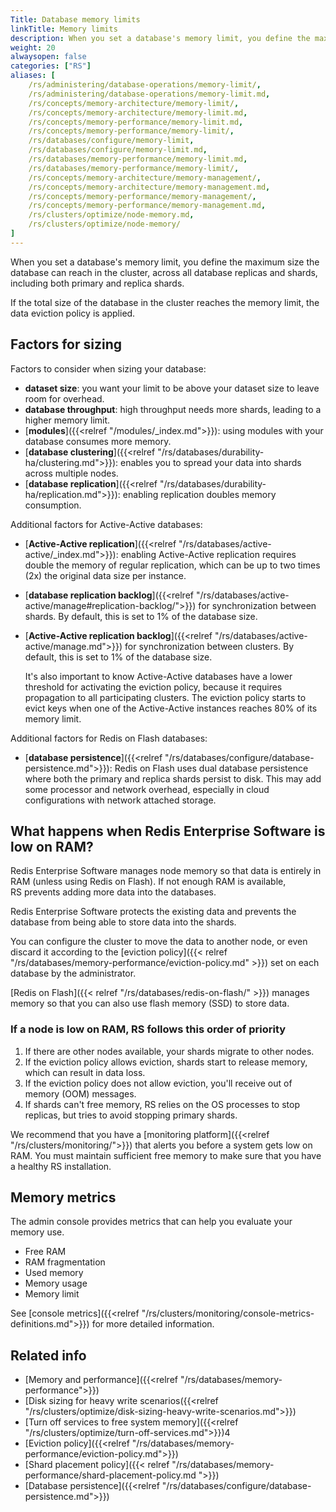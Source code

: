 ```yaml
---
Title: Database memory limits
linkTitle: Memory limits
description: When you set a database's memory limit, you define the maximum size the database can reach.
weight: 20
alwaysopen: false
categories: ["RS"]
aliases: [
    /rs/administering/database-operations/memory-limit/, 
    /rs/administering/database-operations/memory-limit.md, 
    /rs/concepts/memory-architecture/memory-limit/,
    /rs/concepts/memory-architecture/memory-limit.md,
    /rs/concepts/memory-performance/memory-limit.md,
    /rs/concepts/memory-performance/memory-limit/,
    /rs/databases/configure/memory-limit,
    /rs/databases/configure/memory-limit.md,
    /rs/databases/memory-performance/memory-limit.md,
    /rs/databases/memory-performance/memory-limit/,
    /rs/concepts/memory-architecture/memory-management/,
    /rs/concepts/memory-architecture/memory-management.md,
    /rs/concepts/memory-performance/memory-management/,
    /rs/concepts/memory-performance/memory-management.md,
    /rs/clusters/optimize/node-memory.md,
    /rs/clusters/optimize/node-memory/
]
---
```

When you set a database's memory limit, you define the maximum size the
database can reach in the cluster, across all database replicas and
shards, including both primary and replica shards.

If the total size of the database in the cluster reaches the memory
limit, the data eviction policy is
applied.

## Factors for sizing

Factors to consider when sizing your database:

- **dataset size**: you want your limit to be above your dataset size to leave room for overhead.
- **database throughput**: high throughput needs more shards, leading to a higher memory limit.
- [**modules**]({{<relref "/modules/_index.md">}}): using modules with your database consumes more memory.
- [**database clustering**]({{<relref "/rs/databases/durability-ha/clustering.md">}}): enables you to spread your data into shards across multiple nodes.
- [**database replication**]({{<relref "/rs/databases/durability-ha/replication.md">}}): enabling replication doubles memory consumption.

Additional factors for Active-Active databases:

- [**Active-Active replication**]({{<relref "/rs/databases/active-active/_index.md">}}): enabling Active-Active replication requires double the memory of regular replication, which can be up to two times (2x) the original data size per instance.
- [**database replication backlog**]({{<relref "/rs/databases/active-active/manage#replication-backlog/">}}) for synchronization between shards. By default, this is set to 1% of the database size.
- [**Active-Active replication backlog**]({{<relref "/rs/databases/active-active/manage.md">}}) for synchronization between clusters. By default, this is set to 1% of the database size.

  It's also important to know Active-Active databases have a lower threshold for activating the eviction policy, because it requires propagation to all participating clusters. The eviction policy starts to evict keys when one of the Active-Active instances reaches 80% of its memory limit.

Additional factors for Redis on Flash databases:

- [**database persistence**]({{<relref "/rs/databases/configure/database-persistence.md">}}): Redis on Flash uses dual database persistence where both the primary and replica shards persist to disk. This may add some processor and network overhead, especially in cloud configurations with network attached storage.

## What happens when Redis Enterprise Software is low on RAM?

Redis Enterprise Software manages node memory so that data is entirely in RAM (unless using Redis on Flash). If not enough RAM is available, RS prevents adding more data into the databases.

Redis Enterprise Software protects the existing data and prevents the database from being able to store data into the shards.

You can configure the cluster to move the data to another node, or even discard it according to the [eviction policy]({{< relref "/rs/databases/memory-performance/eviction-policy.md" >}}) set on each database by the administrator.

[Redis on Flash]({{< relref "/rs/databases/redis-on-flash/" >}})
manages memory so that you can also use flash memory (SSD) to store data.

### If a node is low on RAM, RS follows this order of priority

1. If there are other nodes available, your shards migrate to other nodes.
2. If the eviction policy allows eviction, shards start to release memory,
which can result in data loss.
3. If the eviction policy does not allow eviction, you'll receive
out of memory (OOM) messages.
4. If shards can't free memory, RS relies on the OS processes to stop replicas,
but tries to avoid stopping primary shards.

We recommend that you have a [monitoring platform]({{<relref "/rs/clusters/monitoring/">}}) that alerts you before a system gets low on RAM.
You must maintain sufficient free memory to make sure that you have a healthy RS installation.

## Memory metrics

The admin console provides metrics that can help you evaluate your memory use.

- Free RAM
- RAM fragmentation
- Used memory
- Memory usage
- Memory limit

See [console metrics]({{<relref "/rs/clusters/monitoring/console-metrics-definitions.md">}}) for more detailed information.

## Related info

- [Memory and performance]({{<relref "/rs/databases/memory-performance">}})
- [Disk sizing for heavy write scenarios({{<relref "/rs/clusters/optimize/disk-sizing-heavy-write-scenarios.md">}})
- [Turn off services to free system memory]({{<relref "/rs/clusters/optimize/turn-off-services.md">}})4
- [Eviction policy]({{<relref "/rs/databases/memory-performance/eviction-policy.md">}})
- [Shard placement policy]({{< relref "/rs/databases/memory-performance/shard-placement-policy.md ">}})
- [Database persistence]({{<relref "/rs/databases/configure/database-persistence.md">}})